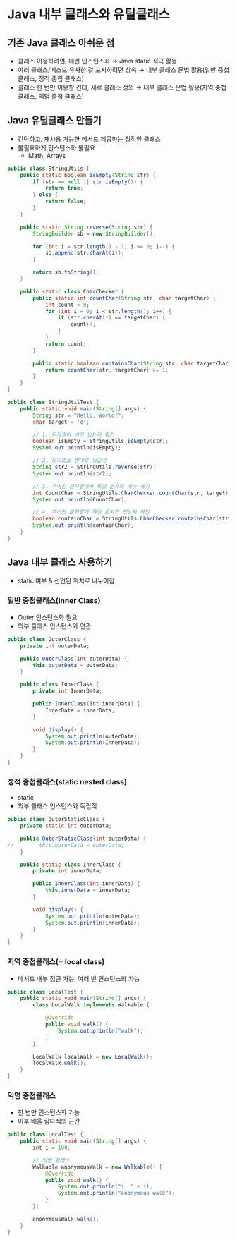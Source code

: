 # Java 내부 클래스와 유틸클래스
## 기존 Java 클래스 아쉬운 점

- 클래스 이용하려면, 매번 인스턴스화 → Java static 적극 활용
- 여러 클래스/메소드 유사한 걸 표시하려면 상속 → 내부 클래스 문법 활용(일반 중첩 클래스, 정적 중첩 클래스)
- 클래스 한 번만 이용할 건데, 새로 클래스 정의 → 내부 클래스 문법 활용(지역 중첩 클래스, 익명 중첩 클래스)

## Java 유틸클래스 만들기

- 간단하고, 재사용 가능한 메서드 제공하는 정적인 클래스
- 불필요하게 인스턴스화 불필요
    - Math, Arrays

```java
public class StringUtils {
    public static boolean isEmpty(String str) {
        if (str == null || str.isEmpty()) {
            return true;
        } else {
            return false;
        }
    }

    public static String reverse(String str) {
        StringBuilder sb = new StringBuilder();

        for (int i = str.length() - 1; i >= 0; i--) {
            sb.append(str.charAt(i));
        }

        return sb.toString();
    }

    public static class CharChecker {
        public static int countChar(String str, char targetChar) {
            int count = 0;
            for (int i = 0; i < str.length(); i++) {
                if (str.charAt(i) == targetChar) {
                    count++;
                }
            }
            return count;
        }

        public static boolean containsChar(String str, char targetChar) {
            return countChar(str, targetChar) >= 1;
        }
    }
}
```

```java
public class StringUtilTest {
    public static void main(String[] args) {
        String str = "Hello, World!";
        char target = 'o';

        // 1. 문자열이 비어 있는지 확인
        boolean isEmpty = StringUtils.isEmpty(str);
        System.out.println(isEmpty);

        // 2. 문자열을 반대로 뒤집기
        String str2 = StringUtils.reverse(str);
        System.out.println(str2);

        // 3. 주어진 문자열에서 특정 문자의 개수 세기
        int CountChar = StringUtils.CharChecker.countChar(str, target);
        System.out.println(CountChar);

        // 4. 주어진 문자열에 특정 문자가 있는지 확인
        boolean containChar = StringUtils.CharChecker.containsChar(str, target);
        System.out.println(containChar);
    }
}
```

## Java 내부 클래스 사용하기

- static 여부 & 선언된 위치로 나누어짐

### 일반 중첩클래스(Inner Class)

- Outer 인스턴스화 필요
- 외부 클래스 인스턴스와 연관

```java
public class OuterClass {
    private int outerData;

    public OuterClass(int outerData) {
        this.outerData = outerData;
    }

    public class InnerClass {
        private int InnerData;

        public InnerClass(int innerData) {
            InnerData = innerData;
        }

        void display() {
            System.out.println(outerData);
            System.out.println(InnerData);
        }
    }
}
```

### 정적 중첩클래스(static nested class)

- static
- 외부 클래스 인스턴스와 독립적

```java
public class OuterStaticClass {
    private static int outerData;

    public OuterStaticClass(int outerData) {
//        this.outerData = outerData;
    }

    public static class InnerClass {
        private int innerData;

        public InnerClass(int innerData) {
            this.innerData = innerData;
        }

        void display() {
            System.out.println(outerData);
            System.out.println(innerData);
        }
    }
}
```

### 지역 중첩클래스(= local class)

- 메서드 내부 접근 가능, 여러 번 인스턴스화 가능

```java
public class LocalTest {
    public static void main(String[] args) {
        class LocalWalk implements Walkable {

            @Override
            public void walk() {
                System.out.println("walk");
            }
        }

        LocalWalk localWalk = new LocalWalk();
        localWalk.walk();
    }
}
```

### 익명 중첩클래스

- 한 번만 인스턴스화 가능
- 이후 배울 람다식의 근간

```java
public class LocalTest {
    public static void main(String[] args) {
        int i = 100;

        // 익명 클래스
        Walkable anonymousWalk = new Walkable() {
            @Override
            public void walk() {
                System.out.println("i: " + i);
                System.out.println("anonymous walk");
            }
        };

        anonymousWalk.walk();
    }
}
```
